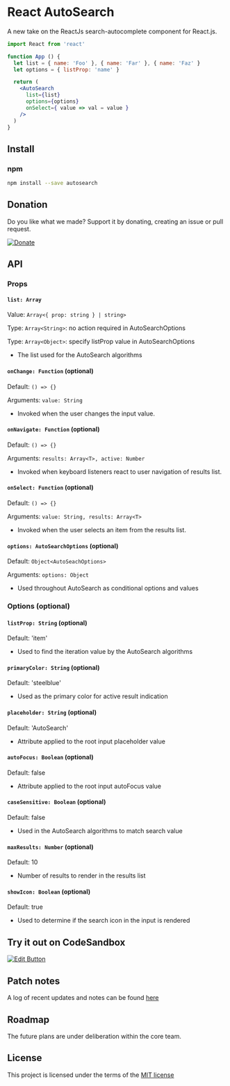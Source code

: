 # React AutoSearch 

A new take on the ReactJs search-autocomplete component for React.js.

```jsx
import React from 'react'

function App () {
  let list = { name: 'Foo' }, { name: 'Far' }, { name: 'Faz' }
  let options = { listProp: 'name' }

  return (
    <AutoSearch
      list={list}
      options={options}
      onSelect={ value => val = value }
    />
  )
}
```

## Install

### npm

```bash
npm install --save autosearch
```

## Donation

Do you like what we made? Support it by donating, creating an issue or pull request.

[![Donate](https://img.shields.io/badge/Donate-PayPal-blue.svg)](https://paypal.me/capriok7)

## API

### Props

#### `list: Array`
Value: `Array<{ prop: string } | string>`

Type: `Array<String>`: no action required in AutoSearchOptions

Type: `Array<Object>`: specify listProp value in AutoSearchOptions

- The list used for the AutoSearch algorithms

#### `onChange: Function` (optional)
Default: `() => {}`

Arguments: `value: String`

- Invoked when the user changes the input value.

#### `onNavigate: Function` (optional)
Default: `() => {}`

Arguments: `results: Array<T>, active: Number`

- Invoked when keyboard listeners react to user navigation of results list.

#### `onSelect: Function` (optional)
Default: `() => {}`

Arguments: `value: String, results: Array<T>`

- Invoked when the user selects an item from the results list.

#### `options: AutoSearchOptions` (optional)
Default: `Object<AutoSeachOptions>`

Arguments: `options: Object`

- Used throughout AutoSearch as conditional options and values

### Options (optional)

#### `listProp: String`  (optional)
Default: 'item'

- Used to find the iteration value by the AutoSearch algorithms

#### `primaryColor: String`  (optional)
Default:  'steelblue'

- Used as the primary color for active result indication

#### `placeholder: String` (optional)
Default: 'AutoSearch'

- Attribute applied to the root input placeholder value

#### `autoFocus: Boolean` (optional)
Default:  false

- Attribute applied to the root input autoFocus value

#### `caseSensitive: Boolean` (optional)
Default: false

- Used in the AutoSearch algorithms to match search value

#### `maxResults: Number` (optional)
Default: 10

- Number of results to render in the results list

#### `showIcon: Boolean` (optional)
Default: true

- Used to determine if the search icon in the input is rendered 

## Try it out on CodeSandbox
[![Edit Button](https://svgshare.com/i/KAx.svg)](https://codesandbox.io/s/autosearch-ltzg7)

## Patch notes
A log of recent updates and notes can be found [here](https://autosearch.kylecaprio.dev/patchnotes)

## Roadmap
The future plans are under deliberation within the core team.

## License
This project is licensed under the terms of the [MIT license](/LICENSE)


